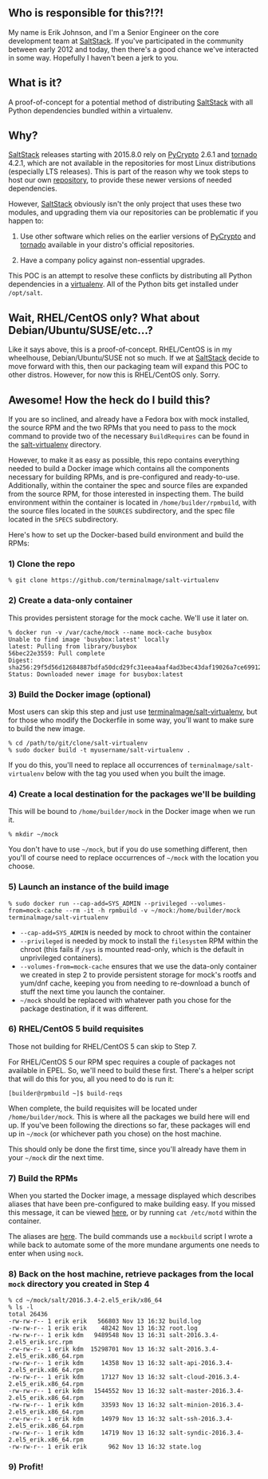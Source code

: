 ## Who is responsible for this?!?!

My name is Erik Johnson, and I'm a Senior Engineer on the core development team at [SaltStack](https://saltstack.com). If you've participated in the community between early 2012 and today, then there's a good chance we've interacted in some way. Hopefully I haven't been a jerk to you.

## What is it?

A proof-of-concept for a potential method of distributing [SaltStack](https://saltstack.com) with all Python dependencies bundled within a virtualenv.

## Why?

[SaltStack](https://saltstack.com) releases starting with 2015.8.0 rely on [PyCrypto](https://www.dlitz.net/software/pycrypto/) 2.6.1 and [tornado](http://www.tornadoweb.org/) 4.2.1, which are not available in the repositories for most Linux distributions (especially LTS releases). This is part of the reason why we took steps to host our own [repository](https://repo.saltstack.com/), to provide these newer versions of needed dependencies.

However, [SaltStack](https://saltstack.com) obviously isn't the only project that uses these two modules, and upgrading them via our repositories can be problematic if you happen to:

1. Use other software which relies on the earlier versions of [PyCrypto](https://www.dlitz.net/software/pycrypto/) and [tornado](http://www.tornadoweb.org/) available in your distro's official repositories.

2. Have a company policy against non-essential upgrades.

This POC is an attempt to resolve these conflicts by distributing all Python dependencies in a [virtualenv](https://virtualenv.pypa.io/en/stable/). All of the Python bits get installed under ``/opt/salt``.

## Wait, RHEL/CentOS only? What about Debian/Ubuntu/SUSE/etc...?

Like it says above, this is a proof-of-concept. RHEL/CentOS is in my wheelhouse, Debian/Ubuntu/SUSE not so much. If we at [SaltStack](https://saltstack.com) decide to move forward with this, then our packaging team will expand this POC to other distros. However, for now this is RHEL/CentOS only. Sorry.

## Awesome! How the heck do I build this?

If you are so inclined, and already have a Fedora box with mock installed, the source RPM and the two RPMs that you need to pass to the mock command to provide two of the necessary ``BuildRequires`` can be found in the [salt-virtualenv](https://github.com/terminalmage/salt-virtualenv/tree/master/salt-virtualenv) directory.

However, to make it as easy as possible, this repo contains everything needed to build a Docker image which contains all the components necessary for building RPMs, and is pre-configured and ready-to-use. Additionally, within the container the spec and source files are expanded from the source RPM, for those interested in inspecting them. The build environment within the container is located in ``/home/builder/rpmbuild``, with the source files located in the ``SOURCES`` subdirectory, and the spec file located in the ``SPECS`` subdirectory.

Here's how to set up the Docker-based build environment and build the RPMs:

### 1) Clone the repo

```
% git clone https://github.com/terminalmage/salt-virtualenv
```

### 2) Create a data-only container

This provides persistent storage for the mock cache. We'll use it later on.

```
% docker run -v /var/cache/mock --name mock-cache busybox
Unable to find image 'busybox:latest' locally
latest: Pulling from library/busybox
56bec22e3559: Pull complete
Digest: sha256:29f5d56d12684887bdfa50dcd29fc31eea4aaf4ad3bec43daf19026a7ce69912
Status: Downloaded newer image for busybox:latest
```

### 3) Build the Docker image (optional)

Most users can skip this step and just use [terminalmage/salt-virtualenv](https://hub.docker.com/r/terminalmage/salt-virtualenv/), but for those who modify the Dockerfile in some way, you'll want to make sure to build the new image.

```
% cd /path/to/git/clone/salt-virtualenv
% sudo docker build -t myusername/salt-virtualenv .
```

If you do this, you'll need to replace all occurrences of ``terminalmage/salt-virtualenv`` below with the tag you used when you built the image.

### 4) Create a local destination for the packages we'll be building

This will be bound to ``/home/builder/mock`` in the Docker image when we run it.

```
% mkdir ~/mock
```

You don't have to use ``~/mock``, but if you do use something different, then you'll of course need to replace occurrences of ``~/mock`` with the location you choose.

### 5) Launch an instance of the build image

```
% sudo docker run --cap-add=SYS_ADMIN --privileged --volumes-from=mock-cache --rm -it -h rpmbuild -v ~/mock:/home/builder/mock terminalmage/salt-virtualenv
```

- ``--cap-add=SYS_ADMIN`` is needed by mock to chroot within the container
- ``--privileged`` is needed by mock to install the ``filesystem`` RPM within the chroot (this fails if ``/sys`` is mounted read-only, which is the default in unprivileged containers).
- ``--volumes-from=mock-cache`` ensures that we use the data-only container we created in step 2 to provide persistent storage for mock's rootfs and yum/dnf cache, keeping you from needing to re-download a bunch of stuff the next time you launch the container.
- ``~/mock`` should be replaced with whatever path you chose for the package destination, if it was different.


### 6) RHEL/CentOS 5 build requisites

Those not building for RHEL/CentOS 5 can skip to Step 7.

For RHEL/CentOS 5 our RPM spec requires a couple of packages not available in EPEL. So, we'll need to build these first. There's a helper script that will do this for you, all you need to do is run it:

```
[builder@rpmbuild ~]$ build-reqs
```

When complete, the build requisites will be located under ``/home/builder/mock``. This is where all the packages we build here will end up. If you've been following the directions so far, these packages will end up in ``~/mock`` (or whichever path you chose) on the host machine.

This should only be done the first time, since you'll already have them in your ``~/mock`` dir the next time.

### 7) Build the RPMs

When you started the Docker image, a message displayed which describes aliases that have been pre-configured to make building easy. If you missed this message, it can be viewed [here](https://github.com/terminalmage/salt-virtualenv/blob/master/salt-virtualenv/motd), or by running ``cat /etc/motd`` within the container.

The aliases are [here](https://github.com/terminalmage/salt-virtualenv/blob/master/salt-virtualenv/aliases). The build commands use a ``mockbuild`` script I wrote a while back to automate some of the more mundane arguments one needs to enter when using ``mock``.

### 8) Back on the host machine, retrieve packages from the local ``mock`` directory you created in Step 4

```
% cd ~/mock/salt/2016.3.4-2.el5_erik/x86_64
% ls -l
total 26436
-rw-rw-r-- 1 erik erik   566803 Nov 13 16:32 build.log
-rw-rw-r-- 1 erik erik    48242 Nov 13 16:32 root.log
-rw-rw-r-- 1 erik kdm   9489548 Nov 13 16:31 salt-2016.3.4-2.el5_erik.src.rpm
-rw-rw-r-- 1 erik kdm  15298701 Nov 13 16:32 salt-2016.3.4-2.el5_erik.x86_64.rpm
-rw-rw-r-- 1 erik kdm     14358 Nov 13 16:32 salt-api-2016.3.4-2.el5_erik.x86_64.rpm
-rw-rw-r-- 1 erik kdm     17127 Nov 13 16:32 salt-cloud-2016.3.4-2.el5_erik.x86_64.rpm
-rw-rw-r-- 1 erik kdm   1544552 Nov 13 16:32 salt-master-2016.3.4-2.el5_erik.x86_64.rpm
-rw-rw-r-- 1 erik kdm     33593 Nov 13 16:32 salt-minion-2016.3.4-2.el5_erik.x86_64.rpm
-rw-rw-r-- 1 erik kdm     14979 Nov 13 16:32 salt-ssh-2016.3.4-2.el5_erik.x86_64.rpm
-rw-rw-r-- 1 erik kdm     14719 Nov 13 16:32 salt-syndic-2016.3.4-2.el5_erik.x86_64.rpm
-rw-rw-r-- 1 erik erik      962 Nov 13 16:32 state.log
```

### 9) Profit!
